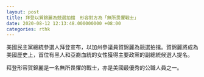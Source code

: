 ```yaml
---
layout: post
title: 拜登以賀錦麗為競選拍擋　形容對方為「無所畏懼戰士」
date: 2020-08-12 12:13:48.000000000 +08:00
categories: rthk
---
```


美國民主黨總統參選人拜登宣布，以加州參議員賀錦麗為競選拍擋。賀錦麗將成為美國歷史上，首位有黑人和亞裔血統的女性獲得主要政黨的副總統候選人提名。

拜登形容賀錦麗是一名無所畏懼的戰士，亦是美國最優秀的公職人員之一。
